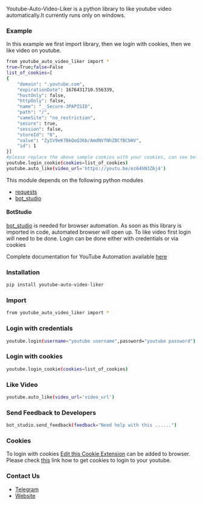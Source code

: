 Youtube-Auto-Video-Liker is a python library to like youtube video automatically.It currently runs only on windows.

### Example
In this example we first import library, then we login with cookies, then we like video on youtube.
```sh
from youtube_auto_video_liker import *
true=True;false=False
list_of_cookies=[
{
    "domain": ".youtube.com",
    "expirationDate": 1676431710.556339,
    "hostOnly": false,
    "httpOnly": false,
    "name": "__Secure-3PAPISID",
    "path": "/",
    "sameSite": "no_restriction",
    "secure": true,
    "session": false,
    "storeId": "0",
    "value": "ZyIV9eK7BkQoQ36b/AmdNVfNhZBCfBCbHV",
    "id": 1
}]
#please replace the above sample cookies with your cookies, can see below link of how to fetch cookies
youtube.login_cookie(cookies=list_of_cookies)
youtube.auto_like(video_url='https://youtu.be/ez64hN3Z6j4')
```

This module depends on the following python modules
* [requests](https://pypi.org/project/requests/)
* [bot_studio](https://pypi.org/project/bot_studio/)

#### BotStudio
[bot_studio](https://pypi.org/project/bot_studio/) is needed for browser automation. As soon as this library is imported in code, automated browser will open up. To like video first login will need to be done. Login can be done either with credentials or via cookies

Complete documentation for YouTube Automation available [here](https://youtube-api.datakund.com/en/latest/)

### Installation

```sh
pip install youtube-auto-video-liker
```

### Import
```sh
from youtube_auto_video_liker import *
```

### Login with credentials
```sh
youtube.login(username="youtube username",password="youtube password")
```

### Login with cookies
```sh
youtube.login_cookie(cookies=list_of_cookies)
```

### Like Video
```sh
youtube.auto_like(video_url='video_url')
```

### Send Feedback to Developers
```sh
bot_studio.send_feedback(feedback="Need help with this ......")
```

### Cookies
To login with cookies [Edit this Cookie Extension](https://chrome.google.com/webstore/detail/editthiscookie/fngmhnnpilhplaeedifhccceomclgfbg?hl=en) can be added to browser. Please check [this](https://abhishek-chaudhary.medium.com/how-to-get-cookies-of-any-website-from-browser-22b3d6348ed2) link how to get cookies to login to your youtube.
### Contact Us
* [Telegram](https://t.me/datakund)
* [Website](https://datakund.com)

